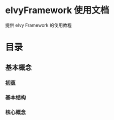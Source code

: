 # eIvyFramework 使用文档

提供 eIvy Framework 的使用教程

# 目录
## 基本概念
### [初衷](https://www.ecjtu.jx.cn)
### 基本结构
### 核心概念 
